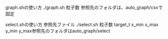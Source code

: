 graph.shの使い方
./graph.sh 粒子数
参照先のフォルダは、auto_graph/csvで固定

select.shの使い方 参照先ファイル 
./select.sh 粒子数 target_t x_min x_max y_min y_max参照先のフォルダはauto_graph/select